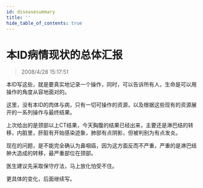 ```yaml
---
id: diseasesummary
title: ''
hide_table_of_contents: true
---
```


# 本ID病情现状的总体汇报

> 2008/4/28 15:17:51

<div style={{color: '#CC0000', fontWeight: 'bold', fontSize: '18px', lineHeight: '180%'}}>

本ID写这些，就是要真实地记录一个操作，同时，可以告诉所有人，生命是可以用操作的角度从容地面对的。

 

这里，没有本ID的肉体与病，只有一切可操作的资源，以及根据这些现有的资源展开的一系列操作与最终结果。

 

上次给出的是颈部以上CT结果，今天胸腹的结果已经出来，主要还是淋巴结的转移，内脏里，肝脏有开始感染迹象，肺部有点阴影，但被判别为有点发炎。

 

现在的问题，是不能完全确认为鼻咽癌，因为这方面反而不严重，严重的是淋巴结舯大造成的转移，最严重部位在颈部。

 

医生建议先采取保守疗法，马上放化怕受不住。

 

更具体的变化，后面继续写。

</div>